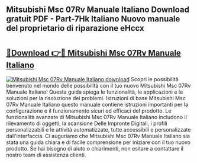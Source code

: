 ## Mitsubishi Msc 07Rv Manuale Italiano Download gratuit PDF - Part-7Hk Italiano Nuovo manuale del proprietario di riparazione eHccx

# <h2><a href="http://dfcn42.blite.top/?on=Mitsubishi+Msc+07Rv+Manuale+Italiano">🔗Download 👉🔴 Mitsubishi Msc 07Rv Manuale Italiano</a></h2>

[![Mitsubishi Msc 07Rv Manuale Italiano download](https://i.imgur.com/lujVjoI.png)](http://dfcn42.blite.top/?on=Mitsubishi+Msc+07Rv+Manuale+Italiano)
Scopri le possibilità benvenuto nel mondo delle possibilità con il tuo nuovo Mitsubishi Msc 07Rv Manuale Italiano! Questa guida spiega le funzionalità, le applicazioni e le soluzioni per la risoluzione dei problemi. Istruzioni di base Mitsubishi Msc 07Rv Manuale Italiano questo manuale contiene istruzioni importanti per la configurazione e il funzionamento sicuri ed efficaci del prodotto. Le funzionalità avanzate di Mitsubishi Msc 07Rv Manuale Italiano includono il rilevamento di oggetti, la scansione Delle Impronte Digitali, i profili personalizzabili e le attività automatizzate, tutte accessibili e personalizzate dall'interfaccia. Ci auguriamo che Mitsubishi Msc 07Rv Manuale Italiano sia stata una guida chiara e di facile comprensione per iniziare con il tuo nuovo prodotto. Se hai bisogno di aiuto o chiarimenti, non esitare a contattare il nostro team di assistenza clienti.
